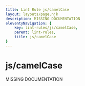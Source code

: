 ```yaml
---
title: Lint Rule js/camelCase
layout: layouts/page.njk
description: MISSING DOCUMENTATION
eleventyNavigation: {
	key: lint-rules/js/camelCase,
	parent: lint-rules,
	title: js/camelCase
}
---
```


# js/camelCase

MISSING DOCUMENTATION
